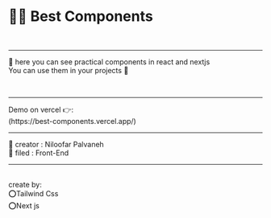  <h1>
               👩‍💻 Best Components
            </h1>
            <br />
            <hr />
            <p>
               👻 here you can see practical components in react and nextjs
                <br />
                You can use them in your projects 👻
            </p>
            <br />
            <hr />
            Demo on vercel 👉:
            <br />
            (https://best-components.vercel.app/)
            <hr />
            👩 creator : Niloofar Palvaneh
            <br />
            👩 filed : Front-End
            <br />
            <hr />
            <br />
            create by:
            <br />
            ⭕️Tailwind Css
            <br />
            ⭕️Next js
